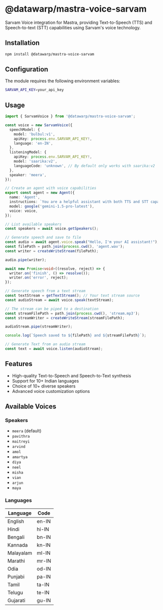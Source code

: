 # @datawarp/mastra-voice-sarvam

Sarvam Voice integration for Mastra, providing Text-to-Speech (TTS) and Speech-to-text (STT) capabilities using Sarvam's voice technology.

## Installation

```bash
npm install @datawarp/mastra-voice-sarvam
```

## Configuration

The module requires the following environment variables:

```bash
SARVAM_API_KEY=your_api_key
```

## Usage

```typescript
import { SarvamVoice } from '@datawarp/mastra-voice-sarvam';

const voice = new SarvamVoice({
  speechModel: {
    model: 'bulbul:v1',
    apiKey: process.env.SARVAM_API_KEY!,
    language: 'en-IN',
  },
  listeningModel: {
    apiKey: process.env.SARVAM_API_KEY!,
    model: 'saarika:v2',
    languageCode: 'unknown', // By default only works with saarika:v2
  },
  speaker: 'meera',
});

// Create an agent with voice capabilities
export const agent = new Agent({
  name: 'Agent',
  instructions: `You are a helpful assistant with both TTS and STT capabilities.`,
  model: google('gemini-1.5-pro-latest'),
  voice: voice,
});

// List available speakers
const speakers = await voice.getSpeakers();

// Generate speech and save to file
const audio = await agent.voice.speak("Hello, I'm your AI assistant!");
const filePath = path.join(process.cwd(), 'agent.wav');
const writer = createWriteStream(filePath);

audio.pipe(writer);

await new Promise<void>((resolve, reject) => {
  writer.on('finish', () => resolve());
  writer.on('error', reject);
});

// Generate speech from a text stream
const textStream = getTextStream(); // Your text stream source
const audioStream = await voice.speak(textStream);

// The stream can be piped to a destination
const streamFilePath = path.join(process.cwd(), 'stream.mp3');
const streamWriter = createWriteStream(streamFilePath);

audioStream.pipe(streamWriter);

console.log(`Speech saved to ${filePath} and ${streamFilePath}`);

// Generate Text from an audio stream
const text = await voice.listen(audioStream);
```

## Features

- High-quality Text-to-Speech and Speech-to-Text synthesis
- Support for 10+ Indian languages
- Choice of 10+ diverse speakers
- Advanced voice customization options

## Available Voices

### Speakers

- `meera` (default)
- `pavithra`
- `maitreyi`
- `arvind`
- `amol`
- `amartya`
- `diya`
- `neel`
- `misha`
- `vian`
- `arjun`
- `maya`

### Languages

| Language  | Code  |
| --------- | ----- |
| English   | en-IN |
| Hindi     | hi-IN |
| Bengali   | bn-IN |
| Kannada   | kn-IN |
| Malayalam | ml-IN |
| Marathi   | mr-IN |
| Odia      | od-IN |
| Punjabi   | pa-IN |
| Tamil     | ta-IN |
| Telugu    | te-IN |
| Gujarati  | gu-IN |
